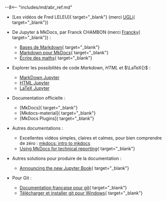 --8<-- "includes/md/abr_ref.md"

- [Les vidéos de Fred LELEU]{ target="_blank"} (merci [UGLi](https://mooc-forums.inria.fr/moocnsi/t/debuter-avec-mkdocs/1842/15){ target="_blank"})

- De Jupyter à MkDocs, par Franck CHAMBON (merci [Francky](https://mooc-forums.inria.fr/moocnsi/t/debuter-avec-mkdocs/1842){ target="_blank"}) : 
    - [Bases de Markdown](https://ens-fr.gitlab.io/mkdocs/markdown-bases/){ target="_blank"} 
    - [Markdown pour MkDocs](https://ens-fr.gitlab.io/mkdocs/markdown-mkdocs/){ target="_blank"}
    - [Écrire des maths](https://ens-fr.gitlab.io/mkdocs/maths/){ target="_blank"}

- Explorer les possibilités de code *Markdown*, <em>HTML</em> et $\LaTeX{}$ :

    - [MarkDown Jupyter](../MarkDown-Le_BN_pour_rapporter)
    - [HTML Jupyter](../HTML-Le_BN_pour_multimedier)
    - [LaTeX Jupyter](../LaTeX-Le_BN_pour_formuler)


- Documentation officielle :
    - [MkDocs]{ target="_blank"}
    - [Mkdocs-material]{ target="_blank"}
    - [MkDocs Plugins]{ target="_blank"}

- Autres documentations :
    - Excellentes vidéos simples, claires et calmes, pour bien comprendre de zéro : [mkdocs: intro to mkdocs](https://calmcode.io/mkdocs/intro-to-mkdocs.html)
    - [Using MkDocs for technical reporting](https://www.timvink.nl/mkdocs-for-tech-doc/){ target="_blank"}


- Autres solutions pour produire de la documentation :
    - [Announcing the new Jupyter Book](https://blog.jupyter.org/announcing-the-new-jupyter-book-cbf7aa8bc72e){ target="_blank"}


- Pour Git :
    - [Documentation française pour git](https://git-scm.com/book/fr/v2/){ target="_blank"}
    - [Télécharger et installer git pour Windows](https://git-scm.com/){ target="_blank"}